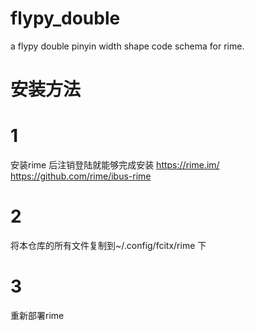 # flypy_double
a flypy double pinyin width  shape code schema for rime.
# 安装方法
# 1
安装rime 后注销登陆就能够完成安装 https://rime.im/  https://github.com/rime/ibus-rime
# 2
将本仓库的所有文件复制到~/.config/fcitx/rime 下
# 3
重新部署rime
